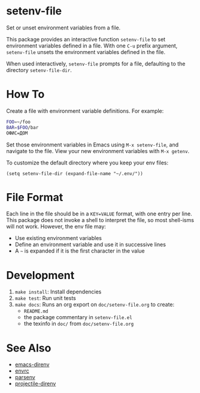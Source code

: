 # setenv-file

Set or unset environment variables from a file.

This package provides an interactive function `setenv-file` to set environment
variables defined in a file. With one `C-u` prefix argument, `setenv-file`
unsets the environment variables defined in the file.

When used interactively, `setenv-file` prompts for a file, defaulting to the
directory `setenv-file-dir`.


# How To

Create a file with environment variable definitions. For example:

```sh
FOO=~/foo
BAR=$FOO/bar
ОФИС=ДОМ
```

Set those environment variables in Emacs using `M-x setenv-file`, and navigate
to the file. View your new environment variables with `M-x getenv`.

To customize the default directory where you keep your env files:

```emacs-lisp
(setq setenv-file-dir (expand-file-name "~/.env/"))
```


# File Format

Each line in the file should be in a `KEY=VALUE` format, with one entry per
line. This package does not invoke a shell to interpret the file, so most
shell-isms will not work. However, the env file may:

-   Use existing environment variables
-   Define an environment variable and use it in successive lines
-   A `~` is expanded if it is the first character in the value


# Development

1.  `make install`: Install dependencies
2.  `make test`: Run unit tests
3.  `make docs`: Runs an org export on `doc/setenv-file.org` to create:
    -   `README.md`
    -   the package commentary in `setenv-file.el`
    -   the texinfo in `doc/` from `doc/setenv-file.org`


# See Also

-   [emacs-direnv](https://github.com/wbolster/emacs-direnv)
-   [envrc](https://github.com/purcell/envrc)
-   [parsenv](https://github.com/articuluxe/parsenv)
-   [projectile-direnv](https://github.com/christianromney/projectile-direnv)
